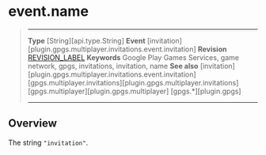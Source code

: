# event.name

> --------------------- ------------------------------------------------------------------------------------------
> __Type__              [String][api.type.String]
> __Event__             [invitation][plugin.gpgs.multiplayer.invitations.event.invitation]
> __Revision__          [REVISION_LABEL](REVISION_URL)
> __Keywords__          Google Play Games Services, game network, gpgs, invitations, invitation, name
> __See also__          [invitation][plugin.gpgs.multiplayer.invitations.event.invitation]
>						[gpgs.multiplayer.invitations][plugin.gpgs.multiplayer.invitations]
>						[gpgs.multiplayer][plugin.gpgs.multiplayer]
>                       [gpgs.*][plugin.gpgs]
> --------------------- ------------------------------------------------------------------------------------------

## Overview

The string `"invitation"`.